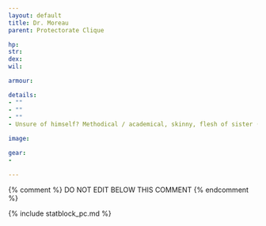 ```yaml
---
layout: default
title: Dr. Moreau
parent: Protectorate Clique

hp: 
str: 
dex: 
wil: 

armour: 

details:
- ""
- ""
- ""
- Unsure of himself? Methodical / academical, skinny, flesh of sister (Julia) is the mollusk on his splayer. 28 yo.

image: 

gear:
-

---
```


{% comment %}
DO NOT EDIT BELOW THIS COMMENT
{% endcomment %}

{% include statblock_pc.md %}
